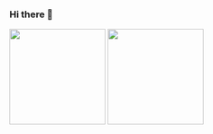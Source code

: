 ### Hi there 👋

<div>
  <img height="170em" src="https://github-readme-stats.vercel.app/api?username=antepetkovic0&show_icons=true&count_private=true&include_all_commits=true" />
  <img height="170em" src="https://github-readme-stats.vercel.app/api/top-langs/?username=antepetkovic0&show_icons=true&layout=compact"/>
</div>

<!--
**antepetkovic0/antepetkovic0** is a ✨ _special_ ✨ repository because its `README.md` (this file) appears on your GitHub profile.

Here are some ideas to get you started:

- 🔭 I’m currently working on ...
- 🌱 I’m currently learning ...
- 👯 I’m looking to collaborate on ...
- 🤔 I’m looking for help with ...
- 💬 Ask me about ...
- 📫 How to reach me: ...
- 😄 Pronouns: ...
- ⚡ Fun fact: ...
-->
